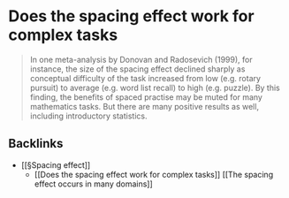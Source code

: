 # Does the spacing effect work for complex tasks
> In one meta-analysis by Donovan and Radosevich (1999), for instance, the size of the spacing effect declined sharply as conceptual difficulty of the task increased from low (e.g. rotary pursuit) to average (e.g. word list recall) to high (e.g. puzzle). By this finding, the benefits of spaced practise may be muted for many mathematics tasks.
But there are many positive results as well, including introductory statistics.

## Backlinks
* [[§Spacing effect]]
	* [[Does the spacing effect work for complex tasks]]
[[The spacing effect occurs in many domains]]

<!-- #Life -->

<!-- {BearID:EACDC88A-3110-4895-9009-C0006C01882A-15756-0000130358F17317} -->
